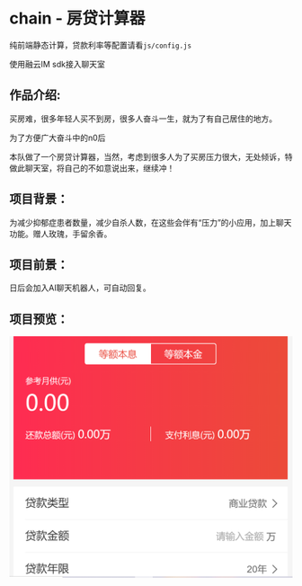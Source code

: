 # chain - 房贷计算器

纯前端静态计算，贷款利率等配置请看`js/config.js`

使用融云IM sdk接入聊天室

## 作品介绍:

买房难，很多年轻人买不到房，很多人奋斗一生，就为了有自己居住的地方。

为了方便广大奋斗中的n0后

本队做了一个房贷计算器，当然，考虑到很多人为了买房压力很大，无处倾诉，特做此聊天室，将自己的不如意说出来，继续冲！

## 项目背景：

为减少抑郁症患者数量，减少自杀人数，在这些会伴有“压力”的小应用，加上聊天功能。赠人玫瑰，手留余香。

## 项目前景：

日后会加入AI聊天机器人，可自动回复。

## 项目预览：

<img src="img/1.png">